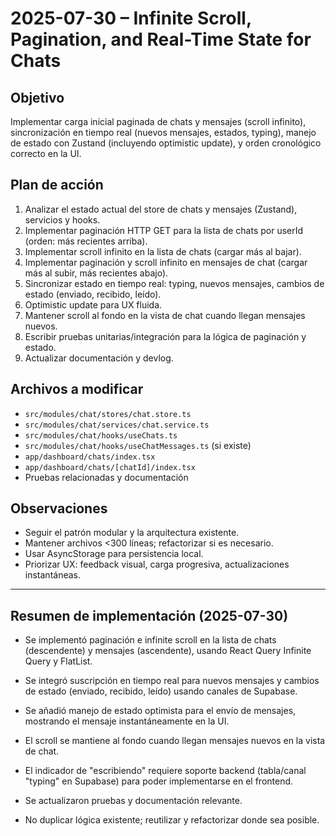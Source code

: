 # 2025-07-30 – Infinite Scroll, Pagination, and Real-Time State for Chats

## Objetivo

Implementar carga inicial paginada de chats y mensajes (scroll infinito), sincronización en tiempo real (nuevos mensajes, estados, typing), manejo de estado con Zustand (incluyendo optimistic update), y orden cronológico correcto en la UI.

## Plan de acción

1. Analizar el estado actual del store de chats y mensajes (Zustand), servicios y hooks.
2. Implementar paginación HTTP GET para la lista de chats por userId (orden: más recientes arriba).
3. Implementar scroll infinito en la lista de chats (cargar más al bajar).
4. Implementar paginación y scroll infinito en mensajes de chat (cargar más al subir, más recientes abajo).
5. Sincronizar estado en tiempo real: typing, nuevos mensajes, cambios de estado (enviado, recibido, leído).
6. Optimistic update para UX fluida.
7. Mantener scroll al fondo en la vista de chat cuando llegan mensajes nuevos.
8. Escribir pruebas unitarias/integración para la lógica de paginación y estado.
9. Actualizar documentación y devlog.

## Archivos a modificar

- `src/modules/chat/stores/chat.store.ts`
- `src/modules/chat/services/chat.service.ts`
- `src/modules/chat/hooks/useChats.ts`
- `src/modules/chat/hooks/useChatMessages.ts` (si existe)
- `app/dashboard/chats/index.tsx`
- `app/dashboard/chats/[chatId]/index.tsx`
- Pruebas relacionadas y documentación

## Observaciones

- Seguir el patrón modular y la arquitectura existente.
- Mantener archivos <300 líneas; refactorizar si es necesario.
- Usar AsyncStorage para persistencia local.
- Priorizar UX: feedback visual, carga progresiva, actualizaciones instantáneas.

---

## Resumen de implementación (2025-07-30)

- Se implementó paginación e infinite scroll en la lista de chats (descendente) y mensajes (ascendente), usando React Query Infinite Query y FlatList.
- Se integró suscripción en tiempo real para nuevos mensajes y cambios de estado (enviado, recibido, leído) usando canales de Supabase.
- Se añadió manejo de estado optimista para el envío de mensajes, mostrando el mensaje instantáneamente en la UI.
- El scroll se mantiene al fondo cuando llegan mensajes nuevos en la vista de chat.
- El indicador de "escribiendo" requiere soporte backend (tabla/canal "typing" en Supabase) para poder implementarse en el frontend.
- Se actualizaron pruebas y documentación relevante.

- No duplicar lógica existente; reutilizar y refactorizar donde sea posible.
